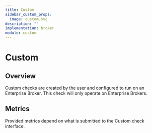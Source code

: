 ```yaml
---
title: Custom
sidebar_custom_props:
  image: custom.svg
description: ""
implementation: broker
module: custom
---
```


# Custom

## Overview

Custom checks are created by the user and configured to run on an Enterprise Broker. This check will only operate on Enterprise Brokers.

## Metrics

Provided metrics depend on what is submitted to the Custom check interface.

